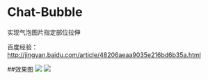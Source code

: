# Chat-Bubble
实现气泡图片指定部位拉伸

百度经验：http://jingyan.baidu.com/article/48206aeaa9035e216bd6b35a.html

##效果图
![](https://github.com/cjq002/Chat-Bubble/raw/master/IMAGE/demo1.png)
![](https://github.com/cjq002/Chat-Bubble/raw/master/IMAGE/demo.png)
